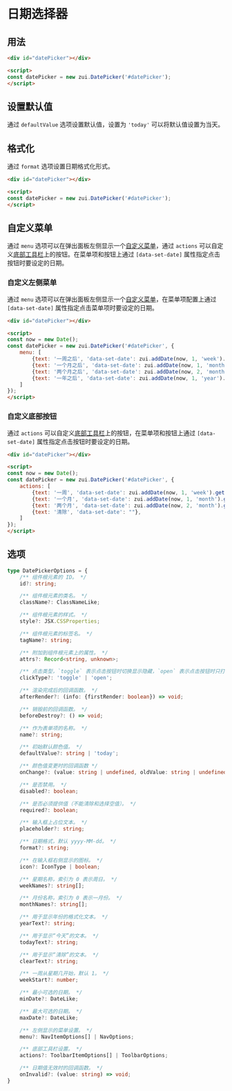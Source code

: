# 日期选择器

## 用法

<Example>
  <div data-zui="datePicker"></div>
</Example>

```html
<div id="datePicker"></div>

<script>
const datePicker = new zui.DatePicker('#datePicker');
</script>
```

## 设置默认值

通过 `defaultValue` 选项设置默认值，设置为 `'today'` 可以将默认值设置为当天。

<Example className="row gap-3">
  <div data-zui="datePicker" data-default-value="2023-06-12"></div>
  <div data-zui="datePicker" data-default-value="today"></div>
</Example>

## 格式化

通过 `format` 选项设置日期格式化形式。

<Example>
  <div data-zui="datePicker" data-format="yyyy/M/d"></div>
</Example>

```html
<div id="datePicker"></div>

<script>
const datePicker = new zui.DatePicker('#datePicker');
</script>
```

## 自定义菜单

通过 `menu` 选项可以在弹出面板左侧显示一个[自定义菜单](/lib/components/menu/js.html)，通过 `actions` 可以自定义[底部工具栏](/lib/components/toolbar/js.html)上的按钮。在菜单项和按钮上通过 `[data-set-date]` 属性指定点击按钮时要设定的日期。

### 自定义左侧菜单

通过 `menu` 选项可以在弹出面板左侧显示一个[自定义菜单](/lib/components/menu/js.html)，在菜单项配置上通过 `[data-set-date]` 属性指定点击菜单项时要设定的日期。

<Example>
  <div data-zui="datePicker" data-menu='{"items":[{"text": "一周之后", "data-set-date": "now+1week"},{"text": "一个月之后", "data-set-date": "now+1month"}, {"text": "两个月之后", "data-set-date": "now+2month"}, {"text": "一年之后", "data-set-date": "now+1year"}]}'></div>
</Example>

```html
<div id="datePicker"></div>

<script>
const now = new Date();
const datePicker = new zui.DatePicker('#datePicker', {
    menu: [
        {text: '一周之后', 'data-set-date': zui.addDate(now, 1, 'week').getTime()},
        {text: '一个月之后', 'data-set-date': zui.addDate(now, 1, 'month').getTime()},
        {text: '两个月之后', 'data-set-date': zui.addDate(now, 2, 'month').getTime()},
        {text: '一年之后', 'data-set-date': zui.addDate(now, 1, 'year').getTime()},
    ]
});
</script>
```

### 自定义底部按钮

通过 `actions` 可以自定义[底部工具栏](/lib/components/toolbar/js.html)上的按钮，在菜单项和按钮上通过 `[data-set-date]` 属性指定点击按钮时要设定的日期。


<Example>
  <div data-zui="datePicker" data-actions='{"items":[{"text": "一周", "data-set-date": "now+1week"},{"text": "一个月", "data-set-date": "now+1month"}, {"text": "两个月", "data-set-date": "now+2month"}, {"text": "清除", "data-set-date": ""}]}'></div>
</Example>

```html
<div id="datePicker"></div>

<script>
const now = new Date();
const datePicker = new zui.DatePicker('#datePicker', {
    actions: [
        {text: '一周', 'data-set-date': zui.addDate(now, 1, 'week').getTime()},
        {text: '一个月', 'data-set-date': zui.addDate(now, 1, 'month').getTime()},
        {text: '两个月', 'data-set-date': zui.addDate(now, 2, 'month').getTime()},
        {text: '清除', 'data-set-date': ""},
    ]
});
</script>
```

## 选项

```ts
type DatePickerOptions = {
    /** 组件根元素的 ID。 */
    id?: string;

    /** 组件根元素的类名。 */
    className?: ClassNameLike;

    /** 组件根元素的样式。 */
    style?: JSX.CSSProperties;

    /** 组件根元素的标签名。 */
    tagName?: string;

    /** 附加到组件根元素上的属性。 */
    attrs?: Record<string, unknown>;

    /** 点击类型，`toggle` 表示点击按钮时切换显示隐藏，`open` 表示点击按钮时只打开。 */
    clickType?: 'toggle' | 'open';

    /** 渲染完成后的回调函数。 */
    afterRender?: (info: {firstRender: boolean}) => void;

    /** 销毁前的回调函数。 */
    beforeDestroy?: () => void;

    /** 作为表单项的名称。 */
    name?: string;

    /** 初始默认颜色值。 */
    defaultValue?: string | 'today';

    /** 颜色值变更时的回调函数 */
    onChange?: (value: string | undefined, oldValue: string | undefined) => void;

    /** 是否禁用。 */
    disabled?: boolean;

    /** 是否必须提供值（不能清除和选择空值）。 */
    required?: boolean;

    /** 输入框上占位文本。 */
    placeholder?: string;

    /** 日期格式，默认 yyyy-MM-dd。 */
    format?: string;

    /** 在输入框右侧显示的图标。 */
    icon?: IconType | boolean;

    /** 星期名称，索引为 0 表示周日。 */
    weekNames?: string[];

    /** 月份名称，索引为 0 表示一月份。 */
    monthNames?: string[];

    /** 用于显示年份的格式化文本。 */
    yearText?: string;

    /** 用于显示“今天”的文本。 */
    todayText?: string;

    /** 用于显示“清除”的文本。 */
    clearText?: string;

    /** 一周从星期几开始，默认 1。 */
    weekStart?: number;

    /** 最小可选的日期。 */
    minDate?: DateLike;

    /** 最大可选的日期。 */
    maxDate?: DateLike;

    /** 左侧显示的菜单设置。 */
    menu?: NavItemOptions[] | NavOptions;

    /** 底部工具栏设置。 */
    actions?: ToolbarItemOptions[] | ToolbarOptions;

    /** 日期值无效时的回调函数。 */
    onInvalid?: (value: string) => void;
}
```
